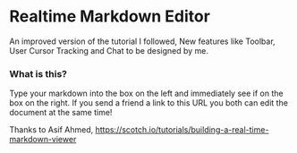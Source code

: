 # Realtime Markdown Editor

An improved version of the tutorial I followed, New features like Toolbar, User Cursor Tracking and Chat to be designed by me.


### What is this?

Type your markdown into the box on the left and immediately see if on the box on the right. If you send a friend a link to this URL you both can edit the document at the same time!

Thanks to Asif Ahmed, https://scotch.io/tutorials/building-a-real-time-markdown-viewer
